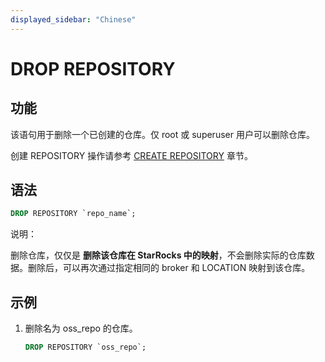 ```yaml
---
displayed_sidebar: "Chinese"
---
```


# DROP REPOSITORY

## 功能

该语句用于删除一个已创建的仓库。仅 root 或 superuser 用户可以删除仓库。

创建 REPOSITORY 操作请参考 [CREATE REPOSITORY](../data-definition/CREATE_REPOSITORY.md) 章节。

## 语法

```sql
DROP REPOSITORY `repo_name`;
```

说明：

删除仓库，仅仅是 **删除该仓库在 StarRocks 中的映射**，不会删除实际的仓库数据。删除后，可以再次通过指定相同的 broker 和 LOCATION 映射到该仓库。

## 示例

1. 删除名为 oss_repo 的仓库。

    ```sql
    DROP REPOSITORY `oss_repo`;
    ```
